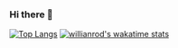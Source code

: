 ### Hi there 👋

[![Top Langs](https://github-readme-stats.vercel.app/api/top-langs/?username=Haz-git&layout=compact)](https://github.com/anuraghazra/github-readme-stats)
[![willianrod's wakatime stats](https://github-readme-stats.vercel.app/api/wakatime?username=Haz-git)](https://github.com/anuraghazra/github-readme-stats)
